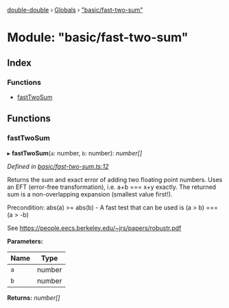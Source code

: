 [double-double](../README.md) › [Globals](../globals.md) › ["basic/fast-two-sum"](_basic_fast_two_sum_.md)

# Module: "basic/fast-two-sum"

## Index

### Functions

* [fastTwoSum](_basic_fast_two_sum_.md#fasttwosum)

## Functions

###  fastTwoSum

▸ **fastTwoSum**(`a`: number, `b`: number): *number[]*

*Defined in [basic/fast-two-sum.ts:12](https://github.com/FlorisSteenkamp/double-double/blob/bf93768/src/basic/fast-two-sum.ts#L12)*

Returns the sum and exact error of adding two floating point numbers.
Uses an EFT (error-free transformation), i.e. a+b === x+y exactly.
The returned sum is a non-overlapping expansion (smallest value first!).

Precondition: abs(a) >= abs(b) - A fast test that can be used is
(a > b) === (a > -b)

See https://people.eecs.berkeley.edu/~jrs/papers/robustr.pdf

**Parameters:**

Name | Type |
------ | ------ |
`a` | number |
`b` | number |

**Returns:** *number[]*
